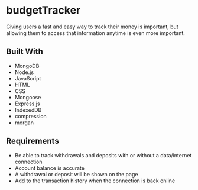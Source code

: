 # budgetTracker
 Giving users a fast and easy way to track their money is important, but allowing them to access that information anytime is even more important.

## Built With

* MongoDB
* Node.js
* JavaScript
* HTML
* CSS
* Mongoose
* Express.js
* IndexedDB
* compression
* morgan

## Requirements

* Be able to track withdrawals and deposits with or without a data/internet connection
* Account balance is accurate
* A withdrawal or deposit will be shown on the page
* Add to the transaction history when the connection is back online